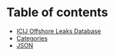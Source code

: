 # Table of contents

* [ICIJ Offshore Leaks Database](README.md)
* [Categories](categories.md)
* [JSON](json.md)
